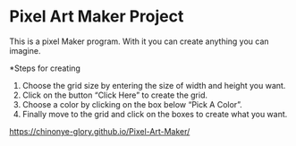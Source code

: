 # Pixel Art Maker Project

This is a pixel Maker program. With it you can create anything you can imagine.

*Steps for creating

1. Choose the grid size by entering the size of width and height you want.
2. Click on the button “Click Here” to create the grid.
3. Choose a color by clicking on the box below “Pick A Color”.
4. Finally move to the grid and click on the boxes to create what you want.

 https://chinonye-glory.github.io/Pixel-Art-Maker/

